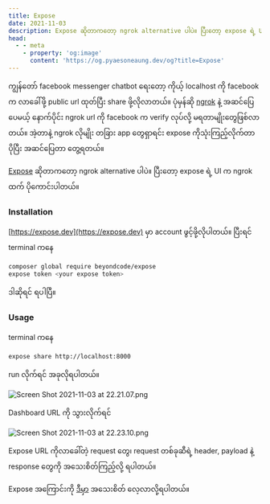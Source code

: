```yaml
---
title: Expose
date: 2021-11-03
description: Expose ဆိုတာကတော့ ngrok alternative ပါပဲ။ ပြီးတော့ expose ရဲ့ UI က ngrok ထက် ပိုကောင်းပါတယ်။
head:
  - - meta
    - property: 'og:image'
      content: 'https://og.pyaesoneaung.dev/og?title=Expose'
---
```


ကျွန်တော် facebook messenger chatbot ရေးတော့ ကိုယ့် localhost ကို facebook က လာခေါ်ဖို့ public url ထုတ်ပြီး share ဖို့လိုလာတယ်။ ပုံမှန်ဆို [ngrok](https://ngrok.com/) နဲ့ အဆင်ပြေပေမယ့် နောက်ပိုင်း ngrok url ကို facebook က verify လုပ်လို့ မရတာမျိုးတွေဖြစ်လာတယ်။ အဲ့တာနဲ့ ngrok လိုမျိုး တခြား app တွေရှာရင်း expose ကိုသုံးကြည့်လိုက်တာ ပိုပြီး အဆင်ပြေတာ တွေ့ရတယ်။

[Expose](https://expose.dev/) ဆိုတာကတော့ ngrok alternative ပါပဲ။ ပြီးတော့ expose ရဲ့ UI က ngrok ထက် ပိုကောင်းပါတယ်။

### Installation

[https://expose.dev](https://expose.dev) မှာ account ဖွင့်ဖို့လိုပါတယ်။
ပြီးရင် terminal ကနေ

```sh
composer global require beyondcode/expose
expose token <your expose token>
```

ဒါဆိုရင် ရပါပြီ။

### Usage

terminal ကနေ

```sh
expose share http://localhost:8000
```

run လိုက်ရင် အခုလိုရပါတယ်။

![Screen Shot 2021-11-03 at 22.21.07.png](https://cdn.hashnode.com/res/hashnode/image/upload/v1635954681096/u9vW-JHkz.png)

Dashboard URL ကို သွားလိုက်ရင်

![Screen Shot 2021-11-03 at 22.23.10.png](https://cdn.hashnode.com/res/hashnode/image/upload/v1635954855804/eCOmGKJmS.png)

Expose URL ကိုလာခေါ်တဲ့ request တွေ၊ request တစ်ခုဆီရဲ့ header, payload နဲ့ response တွေကို အသေးစိတ်ကြည့်လို့ ရပါတယ်။

Expose အကြောင်းကို [ဒီမှာ](https://expose.dev/docs/introduction) အသေးစိတ် လေ့လာလို့ရပါတယ်။
